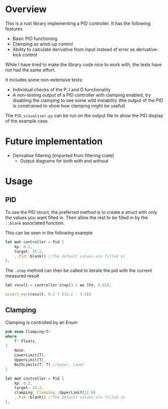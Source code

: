# Overview

This is a rust library implementing a PID controller. It has the following features
- Basic PID functioning
- Clamping as wind-up control
- Ability to calculate derivative from input instead of error as derivative-kick control

While I have tried to make the library code nice to work with, the tests have not had the same effort.

It includes some non-extensive tests:
- Individual checks of the P, I and D functionality
- A non-testing output of a PID controller with clamping enabled, try disabling the clamping to see some wild instability (the output of the PID is constrained to show how clamping might be useful)

The `PID_visualiser.py` can be run on the output file to show the PID display of the example case.

# Future implementation
- Derivative filtering (imported from filtering crate)
    - Output diagrams for both with and without

# Usage
## PID
To use the PID struct, the preferred method is to create a struct with only the values you want filled in. Then allow the rest to be filled in by the `::blank` associated function.

This can be seen in the following example
```rs
let mut controller = Pid {
    kp: 0.2,
    target: 15.2,
    ..Pid::blank() //The default values are filled in
};
```

The `.step` method can then be called to iterate the pid with the current measured result

```rs
let result = controller.step(3.5 as f64, 0.01);

assert_eq!(result, 0.2 * (15.2 - 3.5))
```

## Clamping
Clamping is controlled by an Enum
```rs
pub enum Clamping<T> 
where
    T: Floats,
{
    None,
    LowerLimit(T),
    UpperLimit(T),
    BothLimits(T, T) //Upper, Lower
}

let mut controller = Pid {
    kp: 0.2,
    target: 15.2,
    clamping: Clamping::UpperLimit(12.0)
    ..Pid::blank() //The default values are filled in
};
```